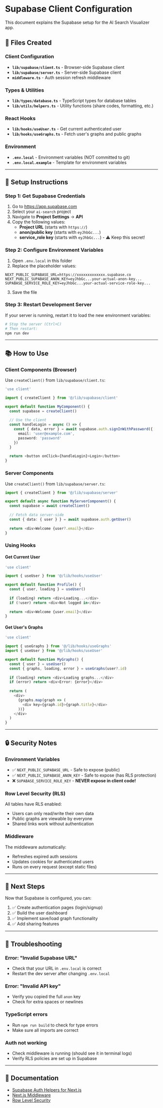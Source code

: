 # Supabase Client Configuration

This document explains the Supabase setup for the AI Search Visualizer app.

## 📁 Files Created

### Client Configuration
- **`lib/supabase/client.ts`** - Browser-side Supabase client
- **`lib/supabase/server.ts`** - Server-side Supabase client
- **`middleware.ts`** - Auth session refresh middleware

### Types & Utilities
- **`lib/types/database.ts`** - TypeScript types for database tables
- **`lib/utils/helpers.ts`** - Utility functions (share codes, formatting, etc.)

### React Hooks
- **`lib/hooks/useUser.ts`** - Get current authenticated user
- **`lib/hooks/useGraphs.ts`** - Fetch user's graphs and public graphs

### Environment
- **`.env.local`** - Environment variables (NOT committed to git)
- **`.env.local.example`** - Template for environment variables

---

## 🔧 Setup Instructions

### Step 1: Get Supabase Credentials

1. Go to https://app.supabase.com
2. Select your `ai-search` project
3. Navigate to **Project Settings** → **API**
4. Copy the following values:
   - **Project URL** (starts with `https://`)
   - **anon/public key** (starts with `eyJhbGc...`)
   - **service_role key** (starts with `eyJhbGc...`) - ⚠️ Keep this secret!

### Step 2: Configure Environment Variables

1. Open `.env.local` in this folder
2. Replace the placeholder values:

```env
NEXT_PUBLIC_SUPABASE_URL=https://xxxxxxxxxxxxx.supabase.co
NEXT_PUBLIC_SUPABASE_ANON_KEY=eyJhbGc...your-actual-anon-key...
SUPABASE_SERVICE_ROLE_KEY=eyJhbGc...your-actual-service-role-key...
```

3. Save the file

### Step 3: Restart Development Server

If your server is running, restart it to load the new environment variables:

```bash
# Stop the server (Ctrl+C)
# Then restart:
npm run dev
```

---

## 📚 How to Use

### Client Components (Browser)

Use `createClient()` from `lib/supabase/client.ts`:

```typescript
'use client'

import { createClient } from '@/lib/supabase/client'

export default function MyComponent() {
  const supabase = createClient()
  
  // Use the client
  const handleLogin = async () => {
    const { data, error } = await supabase.auth.signInWithPassword({
      email: 'user@example.com',
      password: 'password'
    })
  }
  
  return <button onClick={handleLogin}>Login</button>
}
```

### Server Components

Use `createClient()` from `lib/supabase/server.ts`:

```typescript
import { createClient } from '@/lib/supabase/server'

export default async function MyServerComponent() {
  const supabase = await createClient()
  
  // Fetch data server-side
  const { data: { user } } = await supabase.auth.getUser()
  
  return <div>Welcome {user?.email}</div>
}
```

### Using Hooks

#### Get Current User

```typescript
'use client'

import { useUser } from '@/lib/hooks/useUser'

export default function Profile() {
  const { user, loading } = useUser()
  
  if (loading) return <div>Loading...</div>
  if (!user) return <div>Not logged in</div>
  
  return <div>Welcome {user.email}</div>
}
```

#### Get User's Graphs

```typescript
'use client'

import { useGraphs } from '@/lib/hooks/useGraphs'
import { useUser } from '@/lib/hooks/useUser'

export default function MyGraphs() {
  const { user } = useUser()
  const { graphs, loading, error } = useGraphs(user?.id)
  
  if (loading) return <div>Loading graphs...</div>
  if (error) return <div>Error: {error}</div>
  
  return (
    <div>
      {graphs.map(graph => (
        <div key={graph.id}>{graph.title}</div>
      ))}
    </div>
  )
}
```

---

## 🔒 Security Notes

### Environment Variables

- ✅ `NEXT_PUBLIC_SUPABASE_URL` - Safe to expose (public)
- ✅ `NEXT_PUBLIC_SUPABASE_ANON_KEY` - Safe to expose (has RLS protection)
- ❌ `SUPABASE_SERVICE_ROLE_KEY` - **NEVER expose in client code!**

### Row Level Security (RLS)

All tables have RLS enabled:
- Users can only read/write their own data
- Public graphs are viewable by everyone
- Shared links work without authentication

### Middleware

The middleware automatically:
- Refreshes expired auth sessions
- Updates cookies for authenticated users
- Runs on every request (except static files)

---

## 🎯 Next Steps

Now that Supabase is configured, you can:

1. ✅ Create authentication pages (login/signup)
2. ✅ Build the user dashboard
3. ✅ Implement save/load graph functionality
4. ✅ Add sharing features

---

## 🐛 Troubleshooting

### Error: "Invalid Supabase URL"
- Check that your URL in `.env.local` is correct
- Restart the dev server after changing `.env.local`

### Error: "Invalid API key"
- Verify you copied the full `anon` key
- Check for extra spaces or newlines

### TypeScript errors
- Run `npm run build` to check for type errors
- Make sure all imports are correct

### Auth not working
- Check middleware is running (should see it in terminal logs)
- Verify RLS policies are set up in Supabase

---

## 📖 Documentation

- [Supabase Auth Helpers for Next.js](https://supabase.com/docs/guides/auth/auth-helpers/nextjs)
- [Next.js Middleware](https://nextjs.org/docs/app/building-your-application/routing/middleware)
- [Row Level Security](https://supabase.com/docs/guides/auth/row-level-security)
